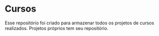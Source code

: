 # Cursos
Esse repositório foi criado para armazenar todos os projetos de cursos realizados. Projetos próprios tem seu repositório.
